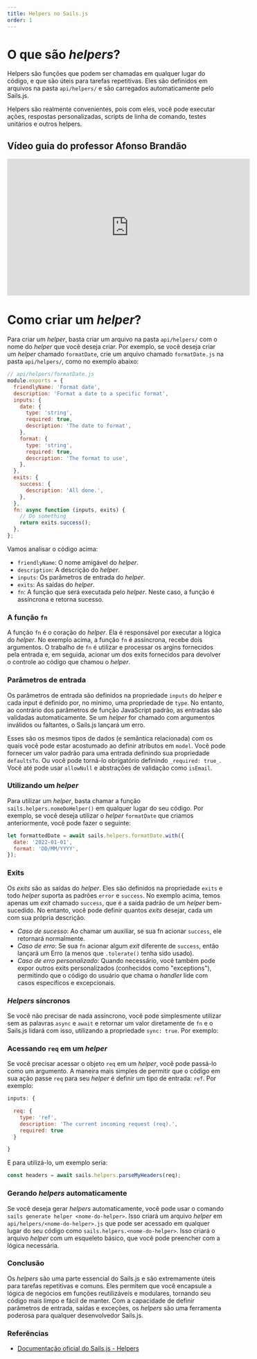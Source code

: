 ```yaml
---
title: Helpers no Sails.js
order: 1
---
```


# O que são _helpers_?
Helpers são funções que podem ser chamadas em qualquer lugar do código, e que são úteis para tarefas repetitivas. Eles são definidos em arquivos na pasta `api/helpers/` e são carregados automaticamente pelo Sails.js.

Helpers são realmente convenientes, pois com eles, você pode executar ações, respostas personalizadas, scripts de linha de comando, testes unitários e outros helpers.

## Vídeo guia do professor Afonso Brandão
<center>

<iframe width="560" height="315" src="https://www.youtube.com/embed/ZnqUzHJ3bEM" title="Helpers no Sails" frameborder="0" allow="accelerometer; autoplay; clipboard-write; encrypted-media; gyroscope; picture-in-picture" allowfullscreen></iframe>

</center>

# Como criar um _helper_?

Para criar um _helper_, basta criar um arquivo na pasta `api/helpers/` com o nome do _helper_ que você deseja criar. Por exemplo, se você deseja criar um _helper_ chamado `formatDate`, crie um arquivo chamado `formatDate.js` na pasta `api/helpers/`, como no exemplo abaixo:

```javascript
// api/helpers/formatDate.js
module.exports = {
  friendlyName: 'Format date',
  description: 'Format a date to a specific format',
  inputs: {
    date: {
      type: 'string',
      required: true,
      description: 'The date to format',
    },
    format: {
      type: 'string',
      required: true,
      description: 'The format to use',
    },
  },
  exits: {
    success: {
      description: 'All done.',
    },
  },
  fn: async function (inputs, exits) {
    // Do something
    return exits.success();
  },
};
```

Vamos analisar o código acima:

- `friendlyName`: O nome amigável do _helper_.
- `description`: A descrição do _helper_.
- `inputs`: Os parâmetros de entrada do _helper_.
- `exits`: As saídas do _helper_.
- `fn`: A função que será executada pelo _helper_. Neste caso, a função é assíncrona e retorna sucesso.

### A função `fn`
A função `fn` é o coração do _helper_. Ela é responsável por executar a lógica do _helper_. No exemplo acima, a função `fn` é assíncrona, recebe dois argumentos. O trabalho de `fn` é utilizar e processar os argins fornecidos pela entrada e, em seguida, acionar um dos exits fornecidos para devolver o controle ao código que chamou o _helper_.

### Parâmetros de entrada
Os parâmetros de entrada são definidos na propriedade `inputs` do _helper_ e cada input é definido por, no mínimo, uma propriedade de `type`. No entanto, ao contrário dos parâmetros de função JavaScript padrão, as entradas são validadas automaticamente. Se um _helper_ for chamado com argumentos inválidos ou faltantes, o Sails.js lançará um erro.

Esses são os mesmos tipos de dados (e semântica relacionada) com os quais você pode estar acostumado ao definir atributos em `model`. Você pode fornecer um valor padrão para uma entrada definindo sua propriedade `defaultsTo`. Ou você pode torná-lo obrigatório definindo `_required: true_`. Você até pode usar `allowNull` e abstrações de validação como `isEmail`.

### Utilizando um _helper_
Para utilizar um _helper_, basta chamar a função `sails.helpers.nomeDoHelper()` em qualquer lugar do seu código. Por exemplo, se você deseja utilizar o _helper_ `formatDate` que criamos anteriormente, você pode fazer o seguinte:

```javascript
let formattedDate = await sails.helpers.formatDate.with({
  date: '2022-01-01',
  format: 'DD/MM/YYYY',
});
```

### Exits
Os _exits_ são as saídas do _helper_. Eles são definidos na propriedade `exits` e todo _helper_ suporta as padrões `error` e `success`. No exemplo acima, temos apenas um _exit_ chamado `success`, que é a saída padrão de um _helper_ bem-sucedido. No entanto, você pode definir quantos _exits_ desejar, cada um com sua própria descrição.

- *Caso de sucesso*: Ao chamar um auxiliar, se sua fn acionar `success`, ele retornará normalmente.
- *Caso de erro*: Se sua `fn` acionar algum _exit_ diferente de `success`, então lançará um Erro (a menos que `.tolerate()` tenha sido usado).
- *Caso de erro personalizado*: Quando necessário, você também pode expor outros exits personalizados (conhecidos como "exceptions"), permitindo que o código do usuário que chama o _handler_ lide com casos específicos e excepcionais.

### _Helpers_  síncronos
Se você não precisar de nada assíncrono, você pode simplesmente utilizar sem as palavras `async` e `await` e retornar um valor diretamente de `fn` e o Sails.js lidará com isso, utilizando a propriedade `sync: true`. Por exemplo:

### Acessando `req` em um _helper_
Se você precisar acessar o objeto `req` em um _helper_, você pode passá-lo como um argumento. A maneira mais simples de permitir que o código em sua ação passe `req` para seu _helper_ é definir um tipo de entrada: `ref`. Por exemplo:

```javascript
inputs: {

  req: {
    type: 'ref',
    description: 'The current incoming request (req).',
    required: true
  }

}
```

E para utilizá-lo, um exemplo seria:

```javascript
const headers = await sails.helpers.parseMyHeaders(req);
```

### Gerando _helpers_ automaticamente
Se você deseja gerar _helpers_ automaticamente, você pode usar o comando `sails generate helper <nome-do-helper>`. Isso criará um arquivo _helper_ em `api/helpers/<nome-do-helper>.js` que pode ser acessado em qualquer lugar do seu código como `sails.helpers.<nome-do-helper>`. Isso criará o arquivo _helper_ com um esqueleto básico, que você pode preencher com a lógica necessária.

### Conclusão
Os _helpers_ são uma parte essencial do Sails.js e são extremamente úteis para tarefas repetitivas e comuns. Eles permitem que você encapsule a lógica de negócios em funções reutilizáveis e modulares, tornando seu código mais limpo e fácil de manter. Com a capacidade de definir parâmetros de entrada, saídas e exceções, os _helpers_ são uma ferramenta poderosa para qualquer desenvolvedor Sails.js.

### Referências
- [Documentação oficial do Sails.js - Helpers](https://sailsjs.com/documentation/concepts/helpers)